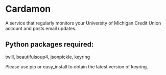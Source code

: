 Cardamon
========

A service that regularly monitors your University of Michigan Credit Union account and posts email updates.

Python packages required: 
-------------------------
twill, beautifulsoup4, jsonpickle, keyring

Please use pip or easy_install to obtain the latest version of keyring.
